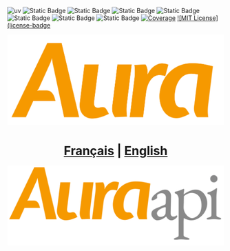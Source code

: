 ![uv](https://img.shields.io/endpoint?url=https://raw.githubusercontent.com/astral-sh/uv/main/assets/badge/v0.json)
![Static Badge](https://img.shields.io/badge/python-3.9%20%7C%203.10%20%7C%203.11%20%7C%203.12%20%7C%203.13%20%7C%203.14-%233775A9?style=plastic&logo=python&logoColor=%23FFE569)
![Static Badge](https://img.shields.io/badge/django-5.2.5-%2344B78B?style=plastic&logo=django&logoColor=%2344B78B)
![Static Badge](https://img.shields.io/badge/django--crispy--forms-2.4-%23E8D28B?style=plastic&logo=django&logoColor=%23E8D28B)
![Static Badge](https://img.shields.io/badge/django--taggit-6.1.0-%239856D7?style=plastic&logo=django&logoColor=%239856D7)
![Static Badge](https://img.shields.io/badge/djangorestframework-3.16.1-%23FF474A?style=plastic&logo=django&logoColor=%23FF474A)
![Static Badge](https://img.shields.io/badge/drf--simplejwt-5.5.1-%237DD8FF?style=plastic&logo=django&logoColor=%237DD8FF)
![Static Badge](https://img.shields.io/badge/bootstrap-5.3.7-%23AAAAFE?style=plastic&logo=bootstrap&logoColor=%23AAAAFE&logoSize=auto)
[![Coverage](coverage-badge)](coverage-link)
[![MIT License](license-badge](LICENSE.md)


[![aura-title](./aura-title.png)](./EN.md)

# <div align="center">[Français](./FR.md) | [English](./EN.md)</div>

[![aura-api-title](./aura-api-title.png)](./API.md)